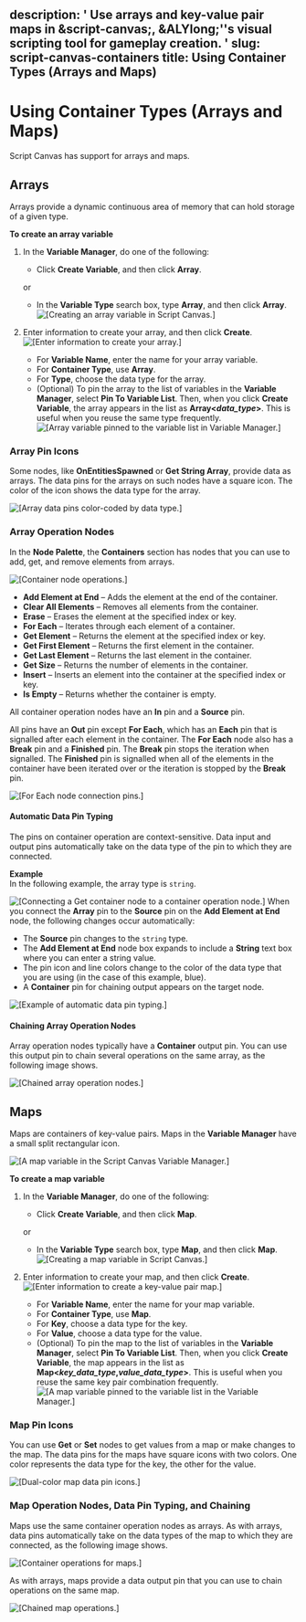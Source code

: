 description: ' Use arrays and key-value pair maps in &script-canvas;, &ALYlong;''s
  visual scripting tool for gameplay creation. '
slug: script-canvas-containers
title: Using Container Types (Arrays and Maps)
---
# Using Container Types \(Arrays and Maps\)<a name="script-canvas-containers"></a>

Script Canvas has support for arrays and maps\.

## Arrays<a name="script-canvas-containers-arrays"></a>

Arrays provide a dynamic continuous area of memory that can hold storage of a given type\.

**To create an array variable**

1. In the **Variable Manager**, do one of the following:
   + Click **Create Variable**, and then click **Array**\.

   or
   + In the **Variable Type** search box, type **Array**, and then click **Array**\.  
![\[Creating an array variable in Script Canvas.\]](/images/userguide/scripting/script-canvas/script-canvas-containers-1.png)

1. Enter information to create your array, and then click **Create**\.  
![\[Enter information to create your array.\]](/images/userguide/shared-script-canvas-containers-2.png)
   + For **Variable Name**, enter the name for your array variable\.
   + For **Container Type**, use **Array**\.
   + For **Type**, choose the data type for the array\.
   + \(Optional\) To pin the array to the list of variables in the **Variable Manager**, select **Pin To Variable List**\. Then, when you click **Create Variable**, the array appears in the list as **Array<*data\_type*>**\. This is useful when you reuse the same type frequently\.  
![\[Array variable pinned to the variable list in Variable Manager.\]](/images/userguide/scripting/script-canvas/script-canvas-containers-3.png)

### Array Pin Icons<a name="script-canvas-containers-array-pin-icons"></a>

Some nodes, like **OnEntitiesSpawned** or **Get String Array**, provide data as arrays\. The data pins for the arrays on such nodes have a square icon\. The color of the icon shows the data type for the array\.

![\[Array data pins color-coded by data type.\]](/images/userguide/scripting/script-canvas/script-canvas-containers-4.png)

### Array Operation Nodes<a name="script-canvas-containers-array-operation-nodes"></a>

In the **Node Palette**, the **Containers** section has nodes that you can use to add, get, and remove elements from arrays\.

![\[Container node operations.\]](/images/userguide/scripting/script-canvas/script-canvas-containers-5.png)
+ **Add Element at End** – Adds the element at the end of the container\.
+ **Clear All Elements** – Removes all elements from the container\.
+ **Erase** – Erases the element at the specified index or key\.
+ **For Each** – Iterates through each element of a container\.
+ **Get Element** – Returns the element at the specified index or key\.
+ **Get First Element** – Returns the first element in the container\.
+ **Get Last Element** – Returns the last element in the container\.
+ **Get Size** – Returns the number of elements in the container\.
+ **Insert** – Inserts an element into the container at the specified index or key\.
+ **Is Empty** – Returns whether the container is empty\.

All container operation nodes have an **In** pin and a **Source** pin\.

All pins have an **Out** pin except **For Each**, which has an **Each** pin that is signalled after each element in the container\. The **For Each** node also has a **Break** pin and a **Finished** pin\. The **Break** pin stops the iteration when signalled\. The **Finished** pin is signalled when all of the elements in the container have been iterated over or the iteration is stopped by the **Break** pin\.

![\[For Each node connection pins.\]](/images/userguide/scripting/script-canvas/script-canvas-containers-6.png)

#### Automatic Data Pin Typing<a name="script-canvas-containers-automatic-data-pin-typing"></a>

The pins on container operation are context\-sensitive\. Data input and output pins automatically take on the data type of the pin to which they are connected\.

**Example**  
In the following example, the array type is `string`\.  

![\[Connecting a Get container node to a container operation node.\]](/images/userguide/scripting/script-canvas/script-canvas-containers-7.png)
When you connect the **Array<String>** pin to the **Source** pin on the **Add Element at End** node, the following changes occur automatically:  
+ The **Source** pin changes to the `string` type\.
+ The **Add Element at End** node box expands to include a **String** text box where you can enter a string value\.
+ The pin icon and line colors change to the color of the data type that you are using \(in the case of this example, blue\)\.
+ A **Container** pin for chaining output appears on the target node\.

![\[Example of automatic data pin typing.\]](/images/userguide/scripting/script-canvas/script-canvas-containers-8.png)

#### Chaining Array Operation Nodes<a name="script-canvas-containers-chaining-array-operation-nodes"></a>

Array operation nodes typically have a **Container** output pin\. You can use this output pin to chain several operations on the same array, as the following image shows\.

![\[Chained array operation nodes.\]](/images/userguide/scripting/script-canvas/script-canvas-containers-9.png)

## Maps<a name="script-canvas-containers-maps"></a>

Maps are containers of key\-value pairs\. Maps in the **Variable Manager** have a small split rectangular icon\.

![\[A map variable in the Script Canvas Variable Manager.\]](/images/userguide/scripting/script-canvas/script-canvas-containers-10.png)

**To create a map variable**

1. In the **Variable Manager**, do one of the following:
   + Click **Create Variable**, and then click **Map**\.

   or
   + In the **Variable Type** search box, type **Map**, and then click **Map**\.  
![\[Creating a map variable in Script Canvas.\]](/images/userguide/scripting/script-canvas/script-canvas-containers-11.png)

1. Enter information to create your map, and then click **Create**\.  
![\[Enter information to create a key-value pair map.\]](/images/userguide/shared-script-canvas-containers-12.png)
   + For **Variable Name**, enter the name for your map variable\.
   + For **Container Type**, use **Map**\.
   + For **Key**, choose a data type for the key\.
   + For **Value**, choose a data type for the value\.
   + \(Optional\) To pin the map to the list of variables in the **Variable Manager**, select **Pin To Variable List**\. Then, when you click **Create Variable**, the map appears in the list as **Map<*key\_data\_type*,*value\_data\_type*>**\. This is useful when you reuse the same key pair combination frequently\.  
![\[A map variable pinned to the variable list in the Variable Manager.\]](/images/userguide/scripting/script-canvas/script-canvas-containers-13.png)

### Map Pin Icons<a name="script-canvas-containers-map-pin-icons"></a>

You can use **Get** or **Set** nodes to get values from a map or make changes to the map\. The data pins for the maps have square icons with two colors\. One color represents the data type for the key, the other for the value\.

![\[Dual-color map data pin icons.\]](/images/userguide/scripting/script-canvas/script-canvas-containers-14.png)

### Map Operation Nodes, Data Pin Typing, and Chaining<a name="script-canvas-containers-map-operation-nodes-data-pin-typing-and-chaining"></a>

Maps use the same container operation nodes as arrays\. As with arrays, data pins automatically take on the data types of the map to which they are connected, as the following image shows\.

![\[Container operations for maps.\]](/images/userguide/scripting/script-canvas/script-canvas-containers-15.png)

As with arrays, maps provide a data output pin that you can use to chain operations on the same map\.

![\[Chained map operations.\]](/images/userguide/scripting/script-canvas/script-canvas-containers-16.png)